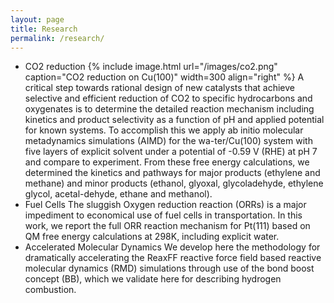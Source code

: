 ```yaml
---
layout: page
title: Research
permalink: /research/
---
```



- CO2 reduction
{% include image.html url="/images/co2.png" caption="CO2 reduction on Cu(100)" width=300 align="right" %}
A critical step towards rational design of new catalysts that achieve selective and efficient reduction of CO2 to specific hydrocarbons and oxygenates is to determine the detailed reaction mechanism including kinetics and product selectivity as a function of pH and applied potential for known systems. To accomplish this we apply ab initio molecular metadynamics simulations (AIMD) for the wa-ter/Cu(100) system with five layers of explicit solvent under a potential of -0.59 V (RHE) at pH 7 and compare to experiment. From these free energy calculations, we determined the kinetics and pathways for major products (ethylene and methane) and minor products (ethanol, glyoxal, glycoladehyde, ethylene glycol, acetal-dehyde, ethane and methanol).
- Fuel Cells
The sluggish Oxygen reduction reaction (ORRs) is a major impediment to economical use of fuel cells in transportation. In this work, we report the full ORR reaction mechanism for Pt(111) based on QM free energy calculations at 298K, including explicit water.
- Accelerated Molecular Dynamics
We develop here the methodology for dramatically accelerating the ReaxFF reactive force field based reactive molecular dynamics (RMD) simulations through use of the bond boost concept (BB), which we validate here for describing hydrogen combustion.

